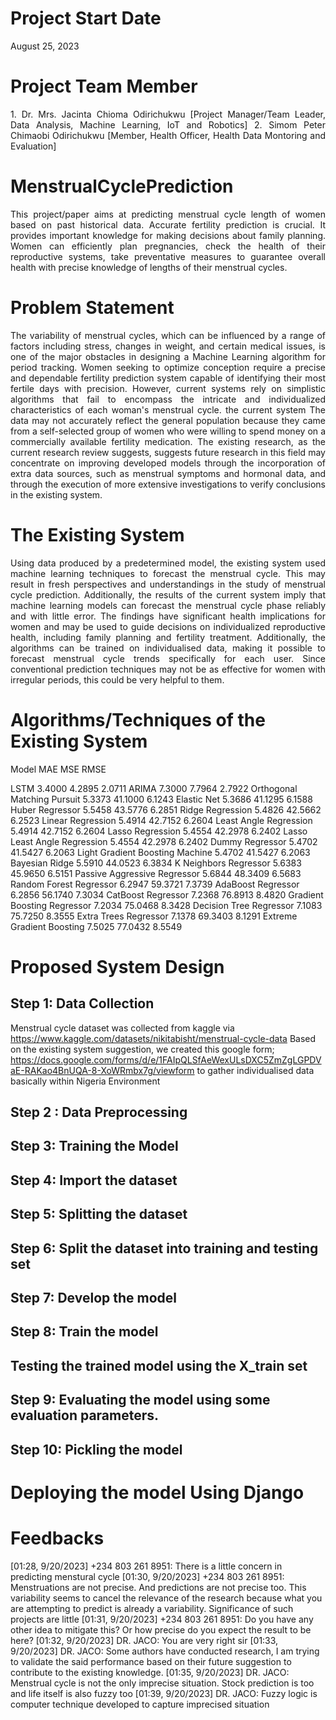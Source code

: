 # Project Start Date
August 25, 2023

# Project Team Member

<div style="text-align: justify">  
1. Dr. Mrs. Jacinta Chioma Odirichukwu [Project Manager/Team Leader, Data Analysis, Machine Learning, IoT and Robotics]
2. Simom Peter Chimaobi Odirichukwu    [Member, Health Officer, Health Data Montoring and Evaluation]
  
# MenstrualCyclePrediction

This project/paper aims at predicting menstrual cycle length of women based on past historical data. Accurate fertility prediction is crucial. It provides important knowledge for making decisions about family planning. Women can efficiently plan pregnancies, check the health of their reproductive systems, take preventative measures to guarantee overall health with precise knowledge of lengths of their menstrual cycles. 
</div>

# Problem Statement
<div style="text-align: justify">  

The variability of menstrual cycles, which can be influenced by a range of factors including stress, changes in weight, and certain medical issues, is one of the major obstacles in designing a Machine Learning algorithm for period tracking. Women seeking to optimize conception require a precise and dependable fertility prediction system capable of identifying their most fertile days with precision. However, current systems rely on simplistic algorithms that fail to encompass the intricate and individualized characteristics of each woman's menstrual cycle. the current system The data may not accurately reflect the general population because they came from a self-selected group of women who were willing to spend money on a commercially available fertility medication. 
The existing research, as the current research review suggests, suggests future research in this field may concentrate on improving developed models through the incorporation of extra data sources, such as menstrual symptoms and hormonal data, and through the execution of more extensive investigations to verify conclusions in the existing system.

</div>

# The Existing System

<div style="text-align: justify"> 

Using data produced by a predetermined model, the existing system used machine learning techniques to forecast the menstrual cycle. This may result in fresh perspectives and understandings in the study of menstrual cycle prediction. Additionally, the results of the current system imply that machine learning models can forecast the menstrual cycle phase reliably and with little error. The findings have significant health implications for women and may be used to guide decisions on individualized reproductive health, including family planning and fertility treatment. Additionally, the algorithms can be trained on individualised data, making it possible to forecast menstrual cycle trends specifically for each user. Since conventional prediction techniques may not be as effective for women with irregular periods, this could be very helpful to them.

</div>

# Algorithms/Techniques of the Existing System
Model		                    MAE		    MSE		    RMSE

LSTM 		                    3.4000 	    4.2895 	    2.0711 
ARIMA                           7.3000      7.7964      2.7922 
Orthogonal Matching Pursuit     5.3373      41.1000     6.1243 
Elastic Net                     5.3686      41.1295     6.1588 
Huber Regressor                 5.5458      43.5776     6.2851 
Ridge Regression                5.4826      42.5662     6.2523 
Linear Regression               5.4914      42.7152     6.2604 
Least Angle Regression          5.4914      42.7152     6.2604 
Lasso Regression                5.4554      42.2978     6.2402 
Lasso Least Angle Regression    5.4554      42.2978     6.2402 
Dummy Regressor                 5.4702      41.5427     6.2063 
Light Gradient Boosting Machine 5.4702      41.5427     6.2063 
Bayesian Ridge                  5.5910      44.0523     6.3834 
K Neighbors Regressor           5.6383      45.9650     6.5151 
Passive Aggressive Regressor    5.6844      48.3409     6.5683 
Random Forest Regressor         6.2947      59.3721     7.3739 
AdaBoost Regressor              6.2856      56.1740     7.3034 
CatBoost Regressor              7.2368      76.8913     8.4820 
Gradient Boosting Regressor     7.2034      75.0468     8.3428 
Decision Tree Regressor         7.1083      75.7250     8.3555 
Extra Trees Regressor           7.1378      69.3403     8.1291 
Extreme Gradient Boosting       7.5025      77.0432     8.5549 

# Proposed System Design

## Step 1: Data Collection

Menstrual cycle dataset was collected from kaggle via https://www.kaggle.com/datasets/nikitabisht/menstrual-cycle-data
Based on the existing system suggestion, we created this google form; https://docs.google.com/forms/d/e/1FAIpQLSfAeWexULsDXC5ZmZgLGPDVaE-RAKao4BnUQA-8-XoWRmbx7g/viewform
to gather individualised data basically within Nigeria Environment

## Step 2 : Data Preprocessing



## Step 3: Training the Model



## Step 4: Import the dataset



## Step 5: Splitting the dataset


## Step 6: Split the dataset into training and testing set


## Step 7: Develop the model


## Step 8: Train the model


## Testing the trained model using the X_train set



## Step 9: Evaluating the model using some evaluation parameters.


## Step 10: Pickling the model


# Deploying the model Using Django


# Feedbacks
[01:28, 9/20/2023] +234 803 261 8951: There is a little concern in predicting menstural cycle
[01:30, 9/20/2023] +234 803 261 8951: Menstruations are not precise. And predictions are not precise too. This variability seems to cancel the relevance of the research because what you are attempting to predict is already a variability. Significance of such projects are little
[01:31, 9/20/2023] +234 803 261 8951: Do you have any other idea to mitigate this? Or how precise do you expect the result to be here?
[01:32, 9/20/2023] DR. JACO: You are very right sir
[01:33, 9/20/2023] DR. JACO: Some authors have conducted research, I am trying to validate the said performance based on their future suggestion to contribute to the existing knowledge.
[01:35, 9/20/2023] DR. JACO: Menstrual cycle is not the only imprecise situation. Stock prediction is too and life itself is also fuzzy too
[01:39, 9/20/2023] DR. JACO: Fuzzy logic is computer technique developed to capture imprecised situation
